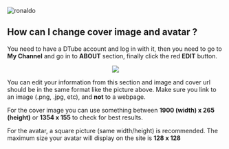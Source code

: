 ![ronaldo](https://user-images.githubusercontent.com/105179927/167321836-64c84ff5-5314-466e-b96f-e545e61710d8.jpg)
## How can I change cover image and avatar ?

You need to have a DTube account and log in with it, then you need to go to **My Channel** and go in to **ABOUT** section, finally click the red **EDIT** button.

<center>

![](https://i.imgur.com/43DWatQ.png)

</center>

You can edit your information from this section and image and cover url should be in the same format like the picture above. Make sure you link to an image (.png, .jpg, etc), and **not** to a webpage.

For the cover image you can use something between **1900 (width) x 265 (height)** or **1354 x 155** to check for best results.

For the avatar, a square picture (same width/height) is recommended. The maximum size your avatar will display on the site is **128 x 128**
